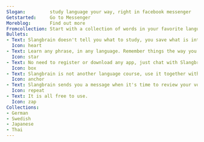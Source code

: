 ```yaml
---
Slogan:         study language your way, right in facebook messenger
Getstarted:     Go to Messenger
Moreblog:       Find out more
Fromcollection: Start with a collection of words in your favorite language
Bullets:
- Text: Slangbrain doesn't tell you what to study, you save what is interesting to you, and Slangbrain simply makes sure you won't ever forget it.
  Icon: heart
- Text: Learn any phrase, in any language. Remember things the way you actually use them instead of learning single words.
  Icon: star
- Text: No need to register or download any app, just chat with Slangbrain right in Messenger.
  Icon: box
- Text: Slangbrain is not another language course, use it together with other apps.
  Icon: anchor
- Text: Slangbrain sends you a message when it's time to review your vocabulary.
  Icon: repeat
- Text: It is all free to use.
  Icon: zap
Collections:
- German
- Swedish
- Japanese
- Thai
---
```


